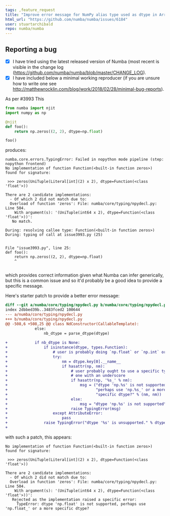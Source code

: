 ```yaml
---
tags: ,feature_request
title: "Improve error message for NumPy alias type used as dtype in ArrayNdCtors"
html_url: "https://github.com/numba/numba/issues/6184"
user: stuartarchibald
repo: numba/numba
---
```


<!--

Thanks for opening an issue! To help the Numba team handle your information
efficiently, please first ensure that there is no other issue present that
already describes the issue you have
(search at https://github.com/numba/numba/issues?&q=is%3Aissue).

-->

## Reporting a bug

<!--

Before submitting a bug report please ensure that you can check off these boxes:

-->

- [x] I have tried using the latest released version of Numba (most recent is
 visible in the change log (https://github.com/numba/numba/blob/master/CHANGE_LOG).
- [x] I have included below a minimal working reproducer (if you are unsure how
 to write one see http://matthewrocklin.com/blog/work/2018/02/28/minimal-bug-reports).

<!--

Please include details of the bug here, including, if applicable, what you
expected to happen!

-->
As per #3993 This
```python
from numba import njit
import numpy as np

@njit
def foo():
    return np.zeros((2, 2), dtype=np.float)

foo()
```
produces:
```
numba.core.errors.TypingError: Failed in nopython mode pipeline (step: nopython frontend)
No implementation of function Function(<built-in function zeros>) found for signature:
 
 >>> zeros(UniTuple(Literal[int](2) x 2), dtype=Function(<class 'float'>))
 
There are 2 candidate implementations:
  - Of which 2 did not match due to:
  Overload of function 'zeros': File: numba/core/typing/npydecl.py: Line 504.
    With argument(s): '(UniTuple(int64 x 2), dtype=Function(<class 'float'>))':
   No match.

During: resolving callee type: Function(<built-in function zeros>)
During: typing of call at issue3993.py (25)


File "issue3993.py", line 25:
def foo():
    return np.zeros((2, 2), dtype=np.float)
    ^


```
which provides correct information given what Numba can infer generically, but this is a common issue and so it'd probably be a good idea to provide a specific message.

Here's starter patch to provide a better error message:
```diff
diff --git a/numba/core/typing/npydecl.py b/numba/core/typing/npydecl.py
index 2dbbed39b..3483fced2 100644
--- a/numba/core/typing/npydecl.py
+++ b/numba/core/typing/npydecl.py
@@ -508,6 +508,25 @@ class NdConstructor(CallableTemplate):
             else:
                 nb_dtype = parse_dtype(dtype)
 
+            if nb_dtype is None:
+                if isinstance(dtype, types.Function):
+                    # user is probably doing `np.float` or `np.int` or similar.
+                    try:
+                        nm = dtype.key[0].__name__
+                        if hasattr(np, nm):
+                            # user probably ought to use a specific type or the
+                            # one with an underscore
+                            if hasattr(np, '%s_' % nm):
+                                msg = ("dtype 'np.%s' is not supported, "
+                                       "perhaps use 'np.%s_' or a more "
+                                       "specific dtype?" % (nm, nm))
+                            else:
+                                msg = "dtype 'np.%s' is not supported" % nm
+                            raise TypingError(msg)
+                    except AttributeError:
+                        pass
+                raise TypingError("dtype '%s' is unsupported." % dtype)
+
 ```
with such a patch, this appears:
```
No implementation of function Function(<built-in function zeros>) found for signature:
 
 >>> zeros(UniTuple(Literal[int](2) x 2), dtype=Function(<class 'float'>))
 
There are 2 candidate implementations:
  - Of which 2 did not match due to:
  Overload in function 'zeros': File: numba/core/typing/npydecl.py: Line 504.
    With argument(s): '(UniTuple(int64 x 2), dtype=Function(<class 'float'>))':
   Rejected as the implementation raised a specific error:
     TypeError: dtype 'np.float' is not supported, perhaps use 'np.float_' or a more specific dtype?
```